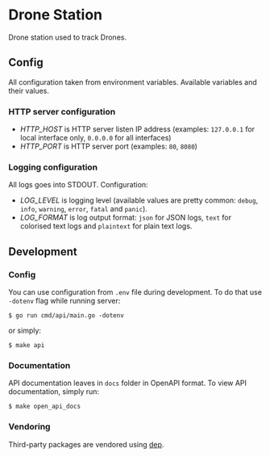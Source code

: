 # Drone Station

Drone station used to track Drones.


## Config

All configuration taken from environment variables. Available variables and their values.

### HTTP server configuration

* *HTTP_HOST* is HTTP server listen IP address (examples: `127.0.0.1` for local interface only, `0.0.0.0` for all interfaces)
* *HTTP_PORT* is HTTP server port (examples: `80`, `8080`)

### Logging configuration

All logs goes into STDOUT. Configuration:

* *LOG_LEVEL* is logging level (available values are pretty common: `debug`, `info`, `warning`, `error`, `fatal` and `panic`).
* *LOG_FORMAT* is log output format: `json` for JSON logs, `text` for colorised text logs and `plaintext` for plain text logs.


## Development

### Config

You can use configuration from `.env` file during development. To do that use `-dotenv` flag while running server:

```
$ go run cmd/api/main.go -dotenv
```

or simply:

```
$ make api
```

### Documentation

API documentation leaves in `docs` folder in OpenAPI format. To view API documentation, simply run:

```
$ make open_api_docs
```

### Vendoring

Third-party packages are vendored using [dep](https://github.com/golang/dep).
